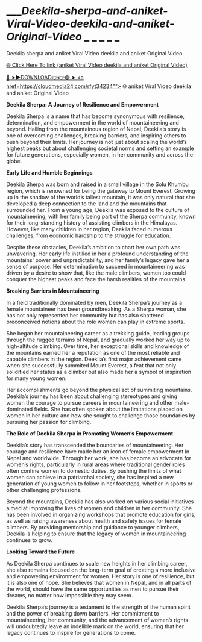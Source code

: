 # ____Deekila-sherpa-and-aniket-Viral-Video-deekila-and-aniket-Original-Video_ _ _ _ _ _
Deekila sherpa and aniket Viral Video deekila and aniket Original Video

<a href="https://cloudmedia24.com/rfyt34234"> 🌐 Click Here To link (aniket Viral Video deekila and aniket Original Video)

🔴 ➤►DOWNLOAD👉👉🟢 ➤  <a href=https://cloudmedia24.com/rfyt34234""> 🌐 aniket Viral Video deekila and aniket Original Video

**Deekila Sherpa: A Journey of Resilience and Empowerment**

Deekila Sherpa is a name that has become synonymous with resilience, determination, and empowerment in the world of mountaineering and beyond. Hailing from the mountainous region of Nepal, Deekila’s story is one of overcoming challenges, breaking barriers, and inspiring others to push beyond their limits. Her journey is not just about scaling the world’s highest peaks but about challenging societal norms and setting an example for future generations, especially women, in her community and across the globe.

**Early Life and Humble Beginnings**

Deekila Sherpa was born and raised in a small village in the Solu Khumbu region, which is renowned for being the gateway to Mount Everest. Growing up in the shadow of the world’s tallest mountain, it was only natural that she developed a deep connection to the land and the mountains that surrounded her. From a young age, Deekila was exposed to the culture of mountaineering, with her family being part of the Sherpa community, known for their long-standing history of assisting climbers in the Himalayas. However, like many children in her region, Deekila faced numerous challenges, from economic hardship to the struggle for education. 

Despite these obstacles, Deekila’s ambition to chart her own path was unwavering. Her early life instilled in her a profound understanding of the mountains' power and unpredictability, and her family’s legacy gave her a sense of purpose. Her determination to succeed in mountaineering was driven by a desire to show that, like the male climbers, women too could conquer the highest peaks and face the harsh realities of the mountains.

**Breaking Barriers in Mountaineering**

In a field traditionally dominated by men, Deekila Sherpa’s journey as a female mountaineer has been groundbreaking. As a Sherpa woman, she has not only represented her community but has also shattered preconceived notions about the role women can play in extreme sports. 

She began her mountaineering career as a trekking guide, leading groups through the rugged terrains of Nepal, and gradually worked her way up to high-altitude climbing. Over time, her exceptional skills and knowledge of the mountains earned her a reputation as one of the most reliable and capable climbers in the region. Deekila’s first major achievement came when she successfully summited Mount Everest, a feat that not only solidified her status as a climber but also made her a symbol of inspiration for many young women.

Her accomplishments go beyond the physical act of summiting mountains. Deekila’s journey has been about challenging stereotypes and giving women the courage to pursue careers in mountaineering and other male-dominated fields. She has often spoken about the limitations placed on women in her culture and how she sought to challenge those boundaries by pursuing her passion for climbing.

**The Role of Deekila Sherpa in Promoting Women’s Empowerment**

Deekila’s story has transcended the boundaries of mountaineering. Her courage and resilience have made her an icon of female empowerment in Nepal and worldwide. Through her work, she has become an advocate for women’s rights, particularly in rural areas where traditional gender roles often confine women to domestic duties. By pushing the limits of what women can achieve in a patriarchal society, she has inspired a new generation of young women to follow in her footsteps, whether in sports or other challenging professions.

Beyond the mountains, Deekila has also worked on various social initiatives aimed at improving the lives of women and children in her community. She has been involved in organizing workshops that promote education for girls, as well as raising awareness about health and safety issues for female climbers. By providing mentorship and guidance to younger climbers, Deekila is helping to ensure that the legacy of women in mountaineering continues to grow.

**Looking Toward the Future**

As Deekila Sherpa continues to scale new heights in her climbing career, she also remains focused on the long-term goal of creating a more inclusive and empowering environment for women. Her story is one of resilience, but it is also one of hope. She believes that women in Nepal, and in all parts of the world, should have the same opportunities as men to pursue their dreams, no matter how impossible they may seem.

Deekila Sherpa’s journey is a testament to the strength of the human spirit and the power of breaking down barriers. Her commitment to mountaineering, her community, and the advancement of women’s rights will undoubtedly leave an indelible mark on the world, ensuring that her legacy continues to inspire for generations to come.
